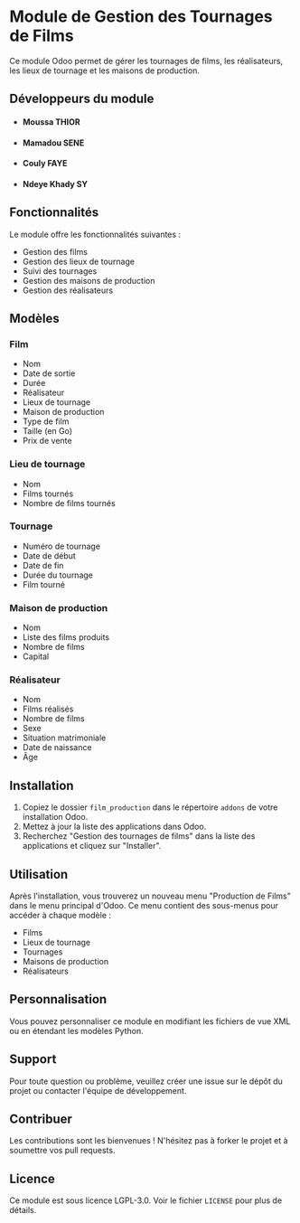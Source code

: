 # Module de Gestion des Tournages de Films

Ce module Odoo permet de gérer les tournages de films, les réalisateurs, les lieux de tournage et les maisons de production.

## Développeurs du module 
 * #### Moussa THIOR
 * #### Mamadou SENE
 * #### Couly FAYE
 * #### Ndeye Khady SY

## Fonctionnalités

Le module offre les fonctionnalités suivantes :

- Gestion des films
- Gestion des lieux de tournage
- Suivi des tournages
- Gestion des maisons de production
- Gestion des réalisateurs

## Modèles

### Film

- Nom
- Date de sortie
- Durée
- Réalisateur
- Lieux de tournage
- Maison de production
- Type de film
- Taille (en Go)
- Prix de vente

### Lieu de tournage

- Nom
- Films tournés
- Nombre de films tournés

### Tournage

- Numéro de tournage
- Date de début
- Date de fin
- Durée du tournage
- Film tourné

### Maison de production

- Nom
- Liste des films produits
- Nombre de films
- Capital

### Réalisateur

- Nom
- Films réalisés
- Nombre de films
- Sexe
- Situation matrimoniale
- Date de naissance
- Âge

## Installation

1. Copiez le dossier `film_production` dans le répertoire `addons` de votre installation Odoo.
2. Mettez à jour la liste des applications dans Odoo.
3. Recherchez "Gestion des tournages de films" dans la liste des applications et cliquez sur "Installer".

## Utilisation

Après l'installation, vous trouverez un nouveau menu "Production de Films" dans le menu principal d'Odoo. Ce menu contient des sous-menus pour accéder à chaque modèle :

- Films
- Lieux de tournage
- Tournages
- Maisons de production
- Réalisateurs

## Personnalisation

Vous pouvez personnaliser ce module en modifiant les fichiers de vue XML ou en étendant les modèles Python.

## Support

Pour toute question ou problème, veuillez créer une issue sur le dépôt du projet ou contacter l'équipe de développement.

## Contribuer

Les contributions sont les bienvenues ! N'hésitez pas à forker le projet et à soumettre vos pull requests.

## Licence

Ce module est sous licence LGPL-3.0. Voir le fichier `LICENSE` pour plus de détails.






